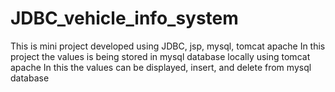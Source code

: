# JDBC_vehicle_info_system
This is mini project developed using JDBC, jsp, mysql, tomcat apache
In this project the values is being stored in mysql database locally using tomcat apache 
In this the values can be displayed, insert, and delete from mysql database
